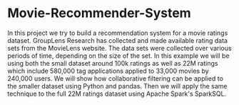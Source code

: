 # Movie-Recommender-System
In this project we try to build a recommendation system for a movie ratings dataset. GroupLens Research has collected and made available rating data sets from the MovieLens website. The data sets were collected over various periods of time, depending on the size of the set. In this example we will be using both the small dataset around 100k ratings as well as 22M ratings which include 580,000 tag applications applied to 33,000 movies by 240,000 users. We will show how collaborative filtering can be applied to the smaller dataset using Python and pandas. Then we will apply the same technique to the full 22M ratings dataset using Apache Spark's SparkSQL.

